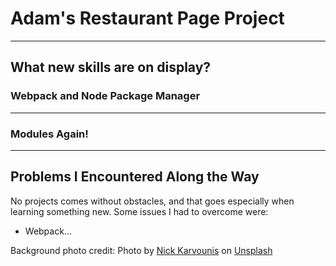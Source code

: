 # Adam's Restaurant Page Project<br>
---
## What new skills are on display?<br>
### Webpack and Node Package Manager<br>
------------
### Modules Again!<br>
------------
## Problems I Encountered Along the Way
No projects comes without obstacles, and that goes especially when learning something new. Some issues I had to overcome were:<br>
- Webpack...

Background photo credit: Photo by <a href="https://unsplash.com/@nickkarvounis?utm_source=unsplash&utm_medium=referral&utm_content=creditCopyText">Nick Karvounis</a> on <a href="https://unsplash.com/s/photos/restaurant?utm_source=unsplash&utm_medium=referral&utm_content=creditCopyText">Unsplash</a>
  